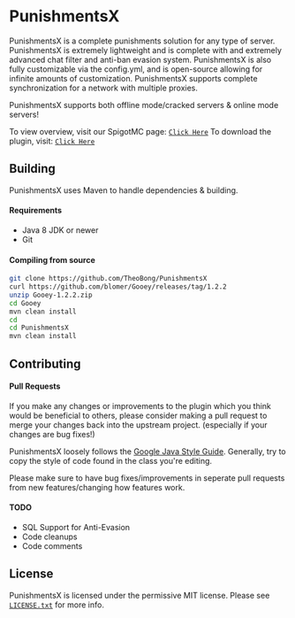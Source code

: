 # PunishmentsX
PunishmentsX is a complete punishments solution for any type of server. PunishmentsX is extremely lightweight and is complete with and extremely advanced chat filter and anti-ban evasion system. PunishmentsX is also fully customizable via the config.yml, and is open-source allowing for infinite amounts of customization. PunishmentsX supports complete synchronization for a network with multiple proxies.

PunishmentsX supports both offline mode/cracked servers & online mode servers!

To view overview, visit our SpigotMC page: [`Click Here`](https://www.spigotmc.org/resources/free-open-source-punishmentsx-punishgui-fully-configurable-advanced-filter-anti-banevasion.99210/)
To download the plugin, visit: [`Click Here`](https://github.com/TheoBong/PunishmentsX/releases)

## Building
PunishmentsX uses Maven to handle dependencies & building.

#### Requirements
* Java 8 JDK or newer
* Git

#### Compiling from source
```sh
git clone https://github.com/TheoBong/PunishmentsX
curl https://github.com/blomer/Gooey/releases/tag/1.2.2
unzip Gooey-1.2.2.zip
cd Gooey
mvn clean install
cd
cd PunishmentsX
mvn clean install
```

## Contributing
#### Pull Requests
If you make any changes or improvements to the plugin which you think would be beneficial to others, please consider making a pull request to merge your changes back into the upstream project. (especially if your changes are bug fixes!)

PunishmentsX loosely follows the [Google Java Style Guide](https://google.github.io/styleguide/javaguide.html). Generally, try to copy the style of code found in the class you're editing. 

Please make sure to have bug fixes/improvements in seperate pull requests from new features/changing how features work.

#### TODO
* SQL Support for Anti-Evasion
* Code cleanups
* Code comments

## License
PunishmentsX is licensed under the permissive MIT license. Please see [`LICENSE.txt`](https://github.com/TheoBong/PunishmentsX/blob/main/LICENSE) for more info.
